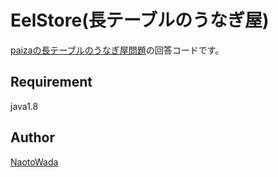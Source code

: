 EelStore(長テーブルのうなぎ屋)
====

[paizaの長テーブルのうなぎ屋問題](https://paiza.jp/works/mondai/skillcheck_sample/long-table?language_uid=java)の回答コードです。

## Requirement
java1.8

## Author

[NaotoWada](https://github.com/NaotoWada)
